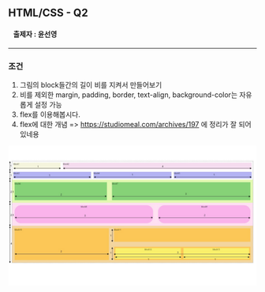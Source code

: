 ##  HTML/CSS - Q2

#### &nbsp;&nbsp; 출제자 : 윤선영

---

### 조건
1. 그림의 block들간의 길이 비를 지켜서 만들어보기
2. 비를 제외한 margin, padding, border, text-align, background-color는 자유롭게 설정 가능
3. flex를 이용해봅시다.
4. flex에 대한 개념 => https://studiomeal.com/archives/197 에 정리가 잘 되어 있네용

![Q2명세.jpg](./Q2명세.jpg)
